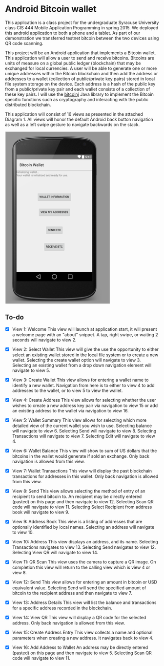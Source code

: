 Android Bitcoin wallet
========================================

This application is a class project for the undergraduate Syracuse University class CIS 444 Mobile Application Programming in spring 2015.  We deployed this android application to both a phone and a tablet.  As part of our demonstration we transferred testnet bitcoin between the two devices using QR code scanning.

This project will be an Android application that implements a Bitcoin wallet.  This application will allow a user to send and receive bitcoins.  Bitcoins are units of measure on a global public ledger (blockchain) that may be exchanged for local currencies.  A user will be able to generate one or more unique addresses within the Bitcoin blockchain and then add the address or addresses to a wallet (collection of public/private key pairs) stored in local file system storage on the device.  Each address is a hash of the public key from a public/private key pair and each wallet consists of a collection of these key pairs.  I will use the [bitcoinj](https://github.com/bitcoinj) Java library to implement the Bitcoin specific functions such as cryptography and interacting with the public distributed blockchain.
  
This application will consist of 16 views as presented in the attached Diagram 1.  All views will honor the default Android back button navigation as well as a left swipe gesture to navigate backwards on the stack.

![](cis444_android_wallet_ss.png?raw=true)

To-do
-----

- [X] View 1: Welcome
  This view will launch at application start, it will present a welcome page with an "about" snippet.  A tap, right swipe, or waiting 2 seconds will navigate to view 2.
  
- [X] View 2: Select Wallet
  This view will give the use the opportunity to either select an existing wallet stored in the local file system or to create a new wallet.  Selecting the create wallet option will navigate to view 3.  Selecting an existing wallet from a drop down navigation element will navigate to view 5.
  
- [X] View 3: Create Wallet
  This view allows for entering a wallet name to identify a new wallet.  Navigation from here is to either to view 4 to add addresses to the wallet, or to view 5 to view the wallet.

- [X] View 4: Create Address
  This view allows for selecting whether the user wishes to create a new address key pair via navigation to view 15 or add an existing address to the wallet via navigation to view 16.
  
- [X] View 5: Wallet Summary
  This view allows for selecting which more detailed view of the current wallet you wish to use.  Selecting balance will navigate to view 6.  Selecting Send will navigate to view 8.  Selecting Transactions will navigate to view 7.  Selecting Edit will navigate to view 4.
  
- [X] View 6: Wallet Balance
  This view will show to sum of US dollars that the bitcoins in the wallet would generate if sold an exchange.  Only back navigation is allowed from this view.
  
- [X] View 7: Wallet Transactions
  This view will display the past blockchain transactions for addresses in this wallet.  Only back navigation is allowed from this view.
  
- [X] View 8: Send
  This view allows selecting the method of entry of an recipient to send bitcoin to.  An recipient may be directly entered (pasted) on this page and then navigate to view 12. Selecting Scan QR code will navigate to view 11.  Selecting Select Recipient from address book will navigate to view 9.
  
- [X] View 9: Address Book
  This view is a listing of addresses that are optionally identified by local names.  Selecting an address will navigate to view 10.
  
- [X] View 10: Address
  This view displays an address, and its name.  Selecting Transactions navigates to view 13. Selecting Send navigates to view 12. Selecting View QR will navigate to view 14.
  
- [X] View 11: QR Scan
  This view uses the camera to capture a QR image.  On completion this view will return to the calling view which is view 4 or view 8.
  
- [X] View 12: Send
  This view allows for entering an amount in bitcoin or USD equivalent value.  Selecting Send will send the specified amount of bitcoin to the recipient address and then navigate to view 7.

- [X] View 13: Address Details
  This view will list the balance and transactions for a specific address recorded in the blockchain.
  
- [X] View 14: View QR
  This view will display a QR code for the selected address.  Only back navigation is allowed from this view.
  
- [X] View 15: Create Address Entry
  This view collects a name and optional parameters when creating a new address.  It navigates back to view 4.
  
- [X] View 16: Add Address to Wallet
An address may be directly entered (pasted) on this page and then navigate to view 5. Selecting Scan QR code will navigate to view 11.
